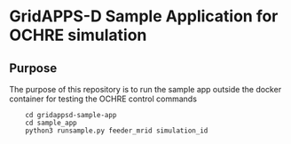 # GridAPPS-D Sample Application for OCHRE simulation

## Purpose

The purpose of this repository is to run the sample app outside the docker container for testing the OCHRE control commands

```console
    cd gridappsd-sample-app
    cd sample_app
    python3 runsample.py feeder_mrid simulation_id
```




